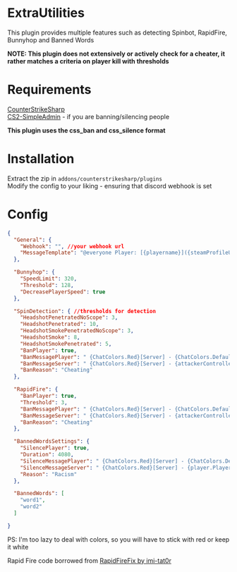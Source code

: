 
# ExtraUtilities

This plugin provides multiple features such as detecting Spinbot, RapidFire, Bunnyhop and Banned Words

**NOTE: This plugin does not extensively or actively check for a cheater, it rather matches a criteria on player kill with thresholds**

# Requirements

[CounterStrikeSharp](https://github.com/roflmuffin/CounterStrikeSharp)\
[CS2-SimpleAdmin](https://github.com/daffyyyy/CS2-SimpleAdmin) - if you are banning/silencing people

**This plugin uses the css_ban and css_silence format**

# Installation

Extract the zip in ```addons/counterstrikesharp/plugins```\
Modify the config to your liking - ensuring that discord webhook is set

# Config

```json
{
  "General": {
    "Webhook": "", //your webhook url
    "MessageTemplate": "@everyone Player: [{playername}]({steamProfileUrl}) is in violation of - {type}" //do not change the variables
  },

  "Bunnyhop": {
    "SpeedLimit": 320,
    "Threshold": 128,
    "DecreasePlayerSpeed": true
  },

  "SpinDetection": { //thresholds for detection
    "HeadshotPenetratedNoScope": 3,
    "HeadshotPenetrated": 10,
    "HeadshotSmokePenetratedNoScope": 3,
    "HeadshotSmoke": 8,
    "HeadshotSmokePenetrated": 5,
    "BanPlayer": true,
    "BanMessagePlayer": " {ChatColors.Red}[Server] - {ChatColors.Default}You have automatically been banned due to cheating, if you think this was a mistake, appeal on the discord", //do not change the colors or variables, only the text
    "BanMessageServer": " {ChatColors.Red}[Server] - {attackerController.PlayerName} {ChatColors.Default}has automatically been banned due to cheating",
    "BanReason": "Cheating"
  },

  "RapidFire": {
    "BanPlayer": true,
    "Threshold": 3,
    "BanMessagePlayer": " {ChatColors.Red}[Server] - {ChatColors.Default}You have automatically been banned due to cheating, if you think this was a mistake, appeal on the discord", //do not change the colors or variables, only the text
    "BanMessageServer": " {ChatColors.Red}[Server] - {attackerController.PlayerName} {ChatColors.Default}has automatically been banned due to cheating",
    "BanReason": "Cheating"
  },

  "BannedWordsSettings": {
    "SilencePlayer": true,
    "Duration": 4080,
    "SilenceMessagePlayer": " {ChatColors.Red}[Server] - {ChatColors.Default}You have automatically been silenced for {Configuration.BannedWordsSettings.Duration} minutes due to {Configuration.BannedWordsSettings.Reason}",
    "SilenceMessageServer": " {ChatColors.Red}[Server] - {player.PlayerName} {ChatColors.Default}has automatically been silenced due to {Configuration.BannedWordsSettings.Reason}",
    "Reason": "Racism"
  },

  "BannedWords": [
    "word1",
    "word2"
  ]

}
```

PS: I'm too lazy to deal with colors, so you will have to stick with red or keep it white

Rapid Fire code borrowed from [RapidFireFix by imi-tat0r](https://github.com/HvH-gg/RapidFireFix/)



